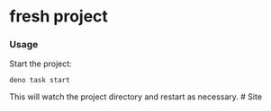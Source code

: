 # fresh project

### Usage

Start the project:

```
deno task start
```

This will watch the project directory and restart as necessary.
#   S i t e  
 